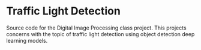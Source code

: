 # Traffic Light Detection
 Source code for the Digital Image Processing class project. This projects concerns with the topic of traffic light detection using object detection deep learning models.
